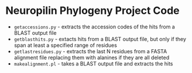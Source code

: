 Neuropilin Phylogeny Project Code
=================================

- `getaccessions.py` - extracts the accession codes of the hits from a
   BLAST output file
- `getblasthits.py` - extacts hits from a BLAST output file, but only if
   they span at least a specified range of residues
- `getlastresidues.py` - extracts the last N residues from a FASTA
   alignment file replacing them with alanines if they are all deleted
- `makealignment.pl` - takes a BLAST output file and extracts the hits

